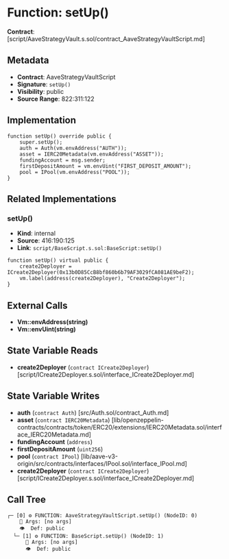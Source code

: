 # Function: setUp()

**Contract**: [script/AaveStrategyVault.s.sol/contract_AaveStrategyVaultScript.md]

## Metadata

- **Contract**: AaveStrategyVaultScript
- **Signature**: `setUp()`
- **Visibility**: public
- **Source Range**: 822:311:122

## Implementation

```solidity
function setUp() override public {
    super.setUp();
    auth = Auth(vm.envAddress("AUTH"));
    asset = IERC20Metadata(vm.envAddress("ASSET"));
    fundingAccount = msg.sender;
    firstDepositAmount = vm.envUint("FIRST_DEPOSIT_AMOUNT");
    pool = IPool(vm.envAddress("POOL"));
}
```

## Related Implementations

### setUp()

- **Kind**: internal
- **Source**: 416:190:125
- **Link**: `script/BaseScript.s.sol:BaseScript:setUp()`

```solidity
function setUp() virtual public {
    create2Deployer = ICreate2Deployer(0x13b0D85CcB8bf860b6b79AF3029fCA081AE9beF2);
    vm.label(address(create2Deployer), "Create2Deployer");
}
```

## External Calls

- **Vm::envAddress(string)**
- **Vm::envUint(string)**

## State Variable Reads

- **create2Deployer** (`contract ICreate2Deployer`) [script/ICreate2Deployer.s.sol/interface_ICreate2Deployer.md]

## State Variable Writes

- **auth** (`contract Auth`) [src/Auth.sol/contract_Auth.md]
- **asset** (`contract IERC20Metadata`) [lib/openzeppelin-contracts/contracts/token/ERC20/extensions/IERC20Metadata.sol/interface_IERC20Metadata.md]
- **fundingAccount** (`address`)
- **firstDepositAmount** (`uint256`)
- **pool** (`contract IPool`) [lib/aave-v3-origin/src/contracts/interfaces/IPool.sol/interface_IPool.md]
- **create2Deployer** (`contract ICreate2Deployer`) [script/ICreate2Deployer.s.sol/interface_ICreate2Deployer.md]

## Call Tree

```
┌─ [0] ⚙️ FUNCTION: AaveStrategyVaultScript.setUp() (NodeID: 0)
    💬 Args: [no args]
    👁️  Def: public
  └─ [1] ⚙️ FUNCTION: BaseScript.setUp() (NodeID: 1)
      💬 Args: [no args]
      👁️  Def: public
```
